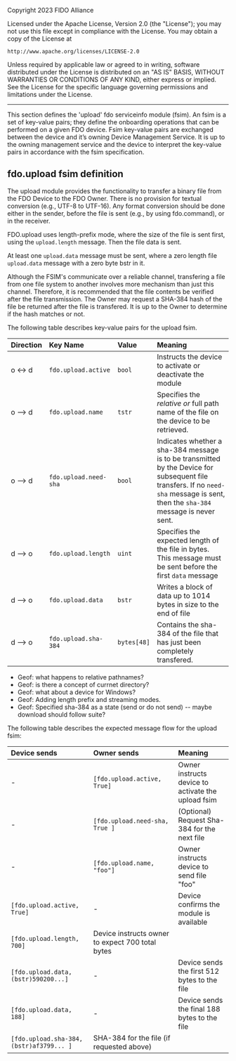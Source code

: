 Copyright 2023 FIDO Alliance

Licensed under the Apache License, Version 2.0 (the "License");
you may not use this file except in compliance with the License.
You may obtain a copy of the License at

    http://www.apache.org/licenses/LICENSE-2.0

Unless required by applicable law or agreed to in writing, software
distributed under the License is distributed on an "AS IS" BASIS,
WITHOUT WARRANTIES OR CONDITIONS OF ANY KIND, either express or implied.
See the License for the specific language governing permissions and
limitations under the License.

------------------

This section defines the 'upload' fdo serviceinfo module (fsim). An fsim is a set of key-value pairs; they define the 
onboarding operations that can be performed on a given FDO device. Fsim key-value pairs are exchanged between the device and it’s owning Device Management Service. It is up to the owning management service and the
device to interpret the key-value pairs in accordance with the fsim specification.

## fdo.upload fsim definition
The upload module provides the functionality to transfer a binary file from the FDO Device to the FDO Owner. There is no provision for textual conversion (e.g., UTF-8 to UTF-16).  Any format conversion should be done either in the sender, before the file is sent (e.g., by using fdo.command), or in the receiver.  

FDO.upload uses length-prefix mode, where the size of the file is sent first, using the `upload.length` message.  Then the file data is sent.  

At least one `upload.data` message must be sent, where a zero length file `upload.data` message with a zero byte bstr in it.

Although the FSIM's communicate over a reliable channel, transfering a file from one file system to another involves more mechanism than just this channel.  Therefore, it is recommended that the file contents be verified after the file transmission.  The Owner may request a SHA-384 hash of the file be returned after the file is transfered.  It is up to the Owner to determine if the hash matches or not.

The following table describes key-value pairs for the upload fsim.


| Direction | Key Name                      | Value                      | Meaning   |
|:----------|:------------------------------|:---------------------------|:----------|
| o <-> d   | `fdo.upload.active` | `bool` | Instructs the device to activate or deactivate the module  | 
| o --> d   | `fdo.upload.name` | `tstr` | Specifies the *relative or* full path name of the file on the device to be retrieved.   |
| o --> d   | `fdo.upload.need-sha` | `bool` | Indicates whether a sha-384 message is to be transmitted by the Device for subsequent file transfers.  If no `need-sha` message is sent, then the `sha-384` message is never sent. |
| d --> o   | `fdo.upload.length` | `uint` | Specifies the expected length of the file in bytes.  This message must be sent before the first `data` message | 
| d --> o   | `fdo.upload.data` | `bstr` | Writes a block of data up to 1014 bytes in size to the end of file  | 
| d --> o   | `fdo.upload.sha-384` | `bytes[48]` | Contains the sha-384 of the file that has just been completely transfered. |

* Geof: what happens to relative pathnames?
* Geof: is there a concept of currnet directory?
* Geof: what about a device for Windows?
* Geof: Adding length prefix and streaming modes.
* Geof: Specified sha-384 as a state (send or do not send) -- maybe download should follow suite?

The following table describes the expected message flow for the upload fsim:

| Device sends  | Owner sends | Meaning   |
|:----------------------|:----------------------------------|:------------------------|
| -  | `[fdo.upload.active, True]` | Owner instructs device to activate the upload fsim  | 
| - | `[fdo.upload.need-sha, True ]` |  (Optional) Request Sha-384 for the next file | 
| - | `[fdo.upload.name, "foo"]` |  Owner instructs device to send file "foo" | 
| `[fdo.upload.active, True]` | - | Device confirms the module is available | 
| `[fdo.upload.length, 700]` |  Device instructs owner to expect 700 total bytes | 
| `[fdo.upload.data,  (bstr)590200...]` | - |  Device sends the first 512 bytes to the file | 
| `[fdo.upload.data, 188]` | - |  Device sends the final 188 bytes to the file | 
| `[fdo.upload.sha-384, (bstr)af3799... ]` |  SHA-384 for the file (if requested above) | 

